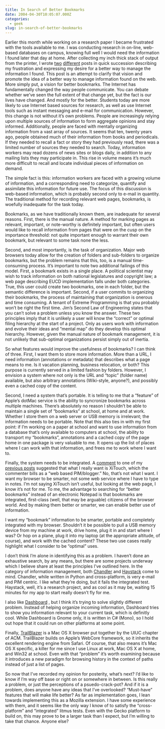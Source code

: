 ```yaml
---
title: In Search of Better Bookmarks
date: 2004-04-30T10:05:07.000Z
categories:
  - geek
slug: in-search-of-better-bookmarks
---
```

Earlier this month while working on a research paper I became frustrated with the tools available to me. I was conducting research in on-line, web-based databases on campus, knowing full well I would need the information I found later that day at home. After collecting my inch thick stack of output from the printer, I wrote [two][1]  [different][2]  posts in quick succession describing my frustration and expressing my desire for a better way to manage the information I found. This post is an attempt to clarify that vision and promote the idea of a better way to manage information found on the web. More simply put, a vision for better bookmarks. The Internet has fundamentally changed the way people communicate. You can debate whether we’ve seen the full extent of that change yet, but the fact is our lives have changed. And mostly for the better. Students today are more likely to use Internet based sources for research, as well as use Internet tools such as instant messaging and e-mail for communication. However, this change is not without it’s own problems. People are increasingly relying upon multiple sources of information to form aggregate opinions and stay informed. Additionally, people are faced with mentally organizing information from a vast array of sources. It seems that ten, twenty years ago, people obtained much of their information from books and periodicals. If they needed to recall a fact or story they had previously read, there was a limited number of sources they needed to search. Today, information workers may read dozens of news sites or blogs daily, in addition to any mailing lists they may participate in. This rise in volume means it’s much more difficult to recall and locate individual pieces of information on demand.

The simple fact is this: information workers are faced with a growing volume of information, and a corresponding need to categorize, quantify and assimilate this information for future use. The focus of this discussion is web-based information, which is probably second only to e-mail in quantity. The traditional method for recording relevant web pages, bookmarks, is woefully inadequate for the task today.

Bookmarks, as we have traditionally known them, are inadequate for several reasons. First, there is the manual nature. A method for marking pages as relevant, important, or note-worthy is definitely important, but often users would like to recall information from pages that were on the cusp on the importance threshold: not quite important enough to warrant their own bookmark, but relevant to some task none the less.

Second, and most importantly, is the task of organization. Major web browsers today allow for the creation of folders and sub-folders to organize bookmarks, but the problem remains that this, too, is a manual time-consuming process. It’s important to note two additional failings of this model. First, a bookmark exists in a single place. A political scientist may wish to track information on both national legislatures and copyright law; a web page describing <span class="caps">EUCD</span> implementation falls under both categories. True, this user could create two bookmarks, one in each folder, but the semantic difference is important. Second, if a user commits to organizing their bookmarks, the process of maintaining that organization is onerous and time consuming. A tenant of Extreme Programming is that you probably won’t be right the first time. Jim’s Second Law of Engineering states that you can’t solve a problem unless you know the answer. These two principles imply that it is unlikely a user will know the “correct” or optimal filing hierarchy at the start of a project. Only as users work with information and evolve their ideas and “mental map” do they develop this optimal hierarchy. However, given the manual nature of bookmark management, it is not unlikely that sub-optimal organizations persist simply out of inertia.

So what features would improve the usefulness of bookmarks? I can think of three. First, I want them to store more information. More than a <span class="caps">URL</span>, I need information (annotations or metadata) that describes what a page means to me. Is it vacation planning, business relocation, or both? This purpose is currently served in a limited fashion by folders. However, I envision a system where not only is the <span class="caps">URL</span> and “topic” (folder name) available, but also arbitrary annotations (Wiki-style, anyone?), and possibly even a cached copy of the content.

Second, I need a system that’s portable. It is telling to me that a “feature” of Apple’s dotMac service is the ability to syncronize bookmarks across multiple machines. There’s absolutely no reason I shouldn’t be able to maintain a single set of “bookmarks” at school, at home and at work. Whether I store them on a web server or <span class="caps">USB</span> memory is irrelevant; the information needs to be portable. Note that this also ties in with my first point: if I’m working on a paper at school and want to use information from a database that’s only available to computers at school, the ability to transport my “bookmarks”, annotations and a cached copy of the page home in one package is very valuable to me. It opens up the list of places where I can work with that information, and frees me to work where I want to.

Finally, the system needs to be integrated. A [comment][3]  to one of my [previous posts][2]  suggested that what I really want is XiTouch, which the commenter bills as a “web based <span class="caps">PIM</span>/blogger.” No, that’s not what I want. I want my browser to be smarter, not some web service where I have to type in notes. I’m not saying XiTouch isn’t useful, but looking at the web page, I know it’s not for me. To me, the advantage to searching for “better bookmarks” instead of an electronic Notepad is that bookmarks are integrated, first-class (well, that may be arguable) citizens of the browser world. And by making them better or smarter, we can enable better use of information.

I want my “bookmark” information to be smarter, portable and completely integrated with my browser. Shouldn’t it be possible to pull a <span class="caps">USB</span> memory device from my machine at work, drive home, plug it in and start where I was? Or hop on a plane, plug it into my laptop (at the appropriate altitude, of course), and work with the cached content? These two use cases really highlight what I consider to be “optimal” uses.

I don’t think I’m alone in identifying this as a problem. I haven’t done an exhaustive search, by any means, but there are some projects underway which I believe share at least the principles I’ve outlined here. In the category of information management, both [Chandler][4]  and [Haystack][5]  come to mind. Chandler, while written in Python and cross-platform, is very e-mail and <span class="caps">PIM</span> centric. I like what they’re doing, but it fails the integrated test. Haystack, well, it’s a research project, and as cool as it may be, waiting 15 minutes for my app to start really doesn’t fly for me.

I also like [Dashboard][6] , but I think it’s trying to solve slightly different problem. Instead of helping organize incoming information, Dashboard tries to show you information relevant to your current task, which is definitly cool. While Dashboard is Gnome only, it is written in C# (Mono), so I hold out hope that it could run on other platforms at some point.

Finally, [TrailBlazer][7]  is a Mac <span class="caps">OS</span> X browser put together by the <span class="caps">UIUC</span> chapter of <span class="caps">ACM</span>. TrailBlazer builds on Apple’s WebCore framework, so it inherits the excellent rendering engine from Safari. Of course, that also means it’s Mac <span class="caps">OS</span> X specific, a killer for me since I use Linux at work, Mac <span class="caps">OS</span> X at home, and Win32 at school. Even with that “problem” it’s worth examining because it introduces a new paradigm for browsing history in the context of paths instead of just a list of pages.

So now that I’ve recorded my opinion for posterity, what’s next? I’d like to know if I’m way off base or right on or somewhere in between. Is this really a problem, or just the perceptions of a psuedo-crack-pot? And if it is a problem, does anyone have any ideas that I’ve overlooked? “Must-have” features that will make life better? As far as implementation goes, I lean towards implementing this as a Mozilla extension. I have some experience with them, and it seems like the only way I know of to satisfy the “cross-platform” and “integrated” litmus tests. Even with the Gecko platform to build on, this may prove to be a larger task than I expect, but I’m willing to take that chance. Anyone else?



 [1]: http://www.yergler.net/averages/archives/2004/04/12/blogging_is_hard
 [2]: http://www.yergler.net/averages/archives/2004/04/12/better_blogging_or_its_more_than_just_a_blog_virginia
 [3]: http://mt.yergler.net/mt-comments.cgi?entry_id=1181
 [4]: http://osafoundation.org
 [5]: http://haystack.lcs.mit.edu/
 [6]: http://www.nat.org/dashboard/
 [7]: http://www.acm.uiuc.edu/macwarriors/projects/trailblazer/
